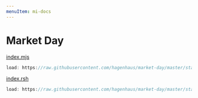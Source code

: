 ```yaml
---
menuItem: mi-docs
---
```


# Market Day

[index.mjs](https://github.com/hagenhaus/market-day/blob/master/starter/index.mjs)
``` js
load: https://raw.githubusercontent.com/hagenhaus/market-day/master/starter/index.mjs
```

[index.rsh](https://github.com/hagenhaus/market-day/blob/master/starter/index.rsh)
``` js
load: https://raw.githubusercontent.com/hagenhaus/market-day/master/starter/index.rsh
```